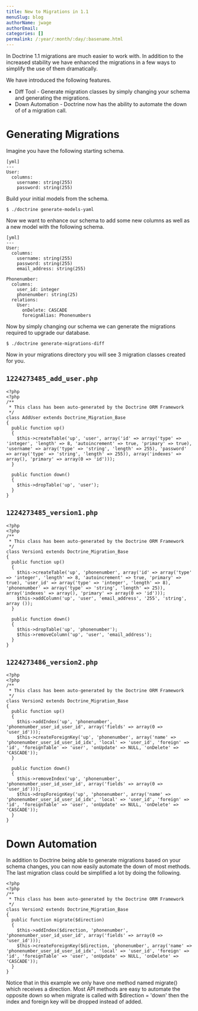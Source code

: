 ```yaml
---
title: New to Migrations in 1.1
menuSlug: blog
authorName: jwage 
authorEmail: 
categories: []
permalink: /:year/:month/:day/:basename.html
---
```

In Doctrine 1.1 migrations are much easier to work with. In addition to
the increased stability we have enhanced the migrations in a few ways to
simplify the use of them dramatically.

We have introduced the following features.

-   Diff Tool - Generate migration classes by simply changing your
    schema and generating the migrations.
-   Down Automation - Doctrine now has the ability to automate the down
    of of a migration call.

Generating Migrations
=====================

Imagine you have the following starting schema.

    [yml]
    ---
    User:
      columns:
        username: string(255)
        password: string(255)

Build your initial models from the schema.

    $ ./doctrine generate-models-yaml

Now we want to enhance our schema to add some new columns as well as a
new model with the following schema.

    [yml]
    ---
    User:
      columns:
        username: string(255)
        password: string(255)
        email_address: string(255)

    Phonenumber:
      columns:
        user_id: integer
        phonenumber: string(25)
      relations:
        User:
          onDelete: CASCADE
          foreignAlias: Phonenumbers

Now by simply changing our schema we can generate the migrations
required to upgrade our database.

    $ ./doctrine generate-migrations-diff

Now in your migrations directory you will see 3 migration classes
created for you.

`1224273485_add_user.php`
-------------------------

~~~~ {.sourceCode .php}
<?php
<?php
/**
 * This class has been auto-generated by the Doctrine ORM Framework
 */
class AddUser extends Doctrine_Migration_Base
{
  public function up()
  {
    $this->createTable('up', 'user', array('id' => array('type' => 'integer', 'length' => 8, 'autoincrement' => true, 'primary' => true), 'username' => array('type' => 'string', 'length' => 255), 'password' => array('type' => 'string', 'length' => 255)), array('indexes' => array(), 'primary' => array(0 => 'id')));
  }

  public function down()
  {
    $this->dropTable('up', 'user');
  }
}
~~~~

`1224273485_version1.php`
-------------------------

~~~~ {.sourceCode .php}
<?php
<?php
/**
 * This class has been auto-generated by the Doctrine ORM Framework
 */
class Version1 extends Doctrine_Migration_Base
{
  public function up()
  {
    $this->createTable('up', 'phonenumber', array('id' => array('type' => 'integer', 'length' => 8, 'autoincrement' => true, 'primary' => true), 'user_id' => array('type' => 'integer', 'length' => 8), 'phonenumber' => array('type' => 'string', 'length' => 25)), array('indexes' => array(), 'primary' => array(0 => 'id')));
    $this->addColumn('up', 'user', 'email_address', '255', 'string', array ());
  }

  public function down()
  {
    $this->dropTable('up', 'phonenumber');
    $this->removeColumn('up', 'user', 'email_address');
  }
}
~~~~

`1224273486_version2.php`
-------------------------

~~~~ {.sourceCode .php}
<?php
<?php
/**
 * This class has been auto-generated by the Doctrine ORM Framework
 */
class Version2 extends Doctrine_Migration_Base
{
  public function up()
  {
    $this->addIndex('up', 'phonenumber', 'phonenumber_user_id_user_id', array('fields' => array(0 => 'user_id')));
    $this->createForeignKey('up', 'phonenumber', array('name' => 'phonenumber_user_id_user_id_idx', 'local' => 'user_id', 'foreign' => 'id', 'foreignTable' => 'user', 'onUpdate' => NULL, 'onDelete' => 'CASCADE'));
  }

  public function down()
  {
    $this->removeIndex('up', 'phonenumber', 'phonenumber_user_id_user_id', array('fields' => array(0 => 'user_id')));
    $this->dropForeignKey('up', 'phonenumber', array('name' => 'phonenumber_user_id_user_id_idx', 'local' => 'user_id', 'foreign' => 'id', 'foreignTable' => 'user', 'onUpdate' => NULL, 'onDelete' => 'CASCADE'));
  }
}
~~~~

Down Automation
===============

In addition to Doctrine being able to generate migrations based on your
schema changes, you can now easily automate the down of most methods.
The last migration class could be simplified a lot by doing the
following.

~~~~ {.sourceCode .php}
<?php
<?php
/**
 * This class has been auto-generated by the Doctrine ORM Framework
 */
class Version2 extends Doctrine_Migration_Base
{
  public function migrate($direction)
  {
    $this->addIndex($direction, 'phonenumber', 'phonenumber_user_id_user_id', array('fields' => array(0 => 'user_id')));
    $this->createForeignKey($direction, 'phonenumber', array('name' => 'phonenumber_user_id_user_id_idx', 'local' => 'user_id', 'foreign' => 'id', 'foreignTable' => 'user', 'onUpdate' => NULL, 'onDelete' => 'CASCADE'));
  }
}
~~~~

Notice that in this example we only have one method named migrate()
which receives a direction. Most API methods are easy to automate the
opposite down so when migrate is called with \$direction = 'down' then
the index and foreign key will be dropped instead of added.
